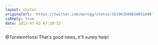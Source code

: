 ```yaml
---
layout: status
originalUrl: 'https://twitter.com/marcgg/status/351963589030051840'
isReply: true
date: 2013-07-02 07:20:33
---
```


@TorsteinHonsi That's good news, it'll surely help!
